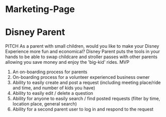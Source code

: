 # Marketing-Page



<h1>Disney Parent</h1>


PITCH
As a parent with small children, would you like to make your Disney Experience more fun and economical?  Disney Parent puts the tools in your hands to be able to swap childcare and stroller passes with other parents allowing you save money and enjoy the 'big-kid' rides.
MVP
 1. An on-boarding process for parents
 2. On-boarding process for a volunteer experienced business owner
 3. Ability to easily create and post a request (including meeting place/ride and time, and number of kids you have)
 4. Ability to easily edit / delete a question
 5. Ability for anyone to easily search / find posted requests (filter by time, location place, general search)
 6. Ability for a second parent user to log in and respond to the request